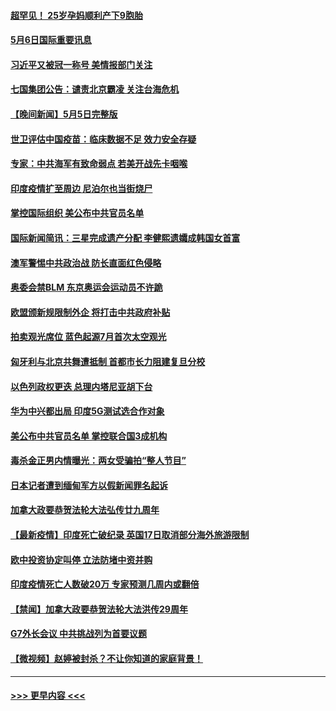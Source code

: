 #### [超罕见！ 25岁孕妈顺利产下9胞胎](../pages/prog202/a103111915.md?t=05061801) 
#### [5月6日国际重要讯息](../pages/prog202/a103111965.md?t=05061801) 
#### [习近平又被冠一称号 美情报部门关注](../pages/prog202/a103111921.md?t=05061801) 
#### [七国集团公告：谴责北京霸凌 关注台海危机](../pages/prog202/a103111840.md?t=05061801) 
#### [【晚间新闻】5月5日完整版](../pages/prog202/a103111782.md?t=05061801) 
#### [世卫评估中国疫苗：临床数据不足 效力安全存疑](../pages/prog202/a103111836.md?t=05061801) 
#### [专家：中共海军有致命弱点 若美开战先卡咽喉](../pages/prog202/a103111807.md?t=05061801) 
#### [印度疫情扩至周边 尼泊尔也当街烧尸](../pages/prog202/a103111613.md?t=05061801) 
#### [掌控国际组织 美公布中共官员名单](../pages/prog202/a103111427.md?t=05061801) 
#### [国际新闻简讯：三星完成遗产分配 李健熙遗孀成韩国女首富](../pages/prog202/a103110795.md?t=05061801) 
#### [澳军警惕中共政治战 防长直面红色侵略](../pages/prog202/a103110789.md?t=05061801) 
#### [奥委会禁BLM 东京奥运会运动员不许跪](../pages/prog202/a103111617.md?t=05061801) 
#### [欧盟颁新规限制外企 将打击中共政府补贴](../pages/prog202/a103111623.md?t=05061801) 
#### [拍卖观光席位 蓝色起源7月首次太空观光](../pages/prog202/a103111625.md?t=05061801) 
#### [匈牙利与北京共舞遭抵制 首都市长力阻建复旦分校](../pages/prog202/a103111584.md?t=05061801) 
#### [以色列政权更迭 总理内塔尼亚胡下台](../pages/prog202/a103111621.md?t=05061801) 
#### [华为中兴都出局 印度5G测试选合作对象](../pages/prog202/a103111599.md?t=05061801) 
#### [美公布中共官员名单 掌控联合国3成机构](../pages/prog202/a103111472.md?t=05061801) 
#### [毒杀金正男内情曝光：两女受骗拍“整人节目”](../pages/prog202/a103111548.md?t=05061801) 
#### [日本记者遭到缅甸军方以假新闻罪名起诉](../pages/prog202/a103111559.md?t=05061801) 
#### [加拿大政要恭贺法轮大法弘传廿九周年](../pages/prog202/a103111441.md?t=05061801) 
#### [【最新疫情】印度死亡破纪录 英国17日取消部分海外旅游限制](../pages/prog202/a103111432.md?t=05061801) 
#### [欧中投资协定叫停 立法防堵中资并购](../pages/prog202/a103111424.md?t=05061801) 
#### [印度疫情死亡人数破20万 专家预测几周内或翻倍](../pages/prog202/a103111325.md?t=05061801) 
#### [【禁闻】加拿大政要恭贺法轮大法洪传29周年](../pages/prog202/a103111416.md?t=05061801) 
#### [G7外长会议 中共挑战列为首要议题](../pages/prog202/a103111396.md?t=05061801) 
#### [【微视频】赵婷被封杀？不让你知道的家庭背景！](../pages/prog202/a103111392.md?t=05061801) 

----
#### [ >>> 更早内容 <<< ](../indexes/prog202-earlier.md)
